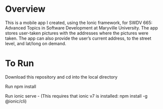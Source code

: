 # Overview
This is a mobile app I created, using the Ionic framework, for SWDV 665: Advanced Topics in Software Development at Maryville University. 
The app stores user-taken pictures with the addresses where the pictures were taken. The app can also provide the user’s current address, to the street level, and lat/long on demand.

# To Run 
Download this repository and cd into the local directory

Run npm install

Run ionic serve - (This requires that ionic v7 is installed: npm install -g @ionic/cli)
